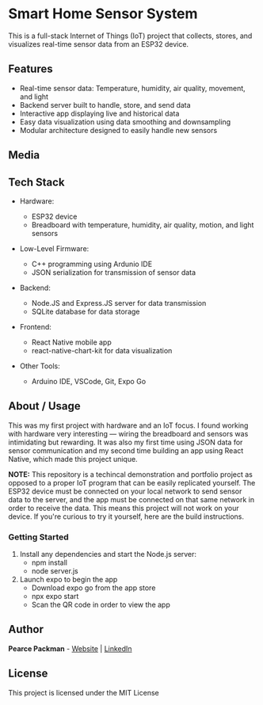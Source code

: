 # Smart Home Sensor System

This is a full-stack Internet of Things (IoT) project that collects, stores, and visualizes real-time sensor data from an ESP32 device. 

## Features
- Real-time sensor data: Temperature, humidity, air quality, movement, and light
- Backend server built to handle, store, and send data
- Interactive app displaying live and historical data
- Easy data visualization using data smoothing and downsampling
- Modular architecture designed to easily handle new sensors

## Media

##  Tech Stack
- Hardware:
    - ESP32 device
    - Breadboard with temperature, humidity, air quality, motion, and light sensors
- Low-Level Firmware:
    - C++ programming using Ardunio IDE
    - JSON serialization for transmission of sensor data
- Backend:
    - Node.JS and Express.JS server for data transmission
    - SQLite database for data storage
- Frontend:
    - React Native mobile app
    - react-native-chart-kit for data visualization

- Other Tools:
    - Arduino IDE, VSCode, Git, Expo Go

## About / Usage
This was my first project with hardware and an IoT focus. I found working with hardware very interesting — wiring the breadboard and sensors was intimidating but rewarding. It was also my first time using JSON data for sensor communication and my second time building an app using React Native, which made this project unique.

**NOTE:** This repository is a techincal demonstration and portfolio project as opposed to a proper IoT program that can be easily replicated yourself. The ESP32 device must be connected on your local network to send sensor data to the server, and the app must be connected on that same network in order to receive the data. This means this project will not work on your device. If you're curious to try it yourself, here are the build instructions.

### Getting Started
1. Install any dependencies and start the Node.js server:
     - npm install
     - node server.js
2. Launch expo to begin the app
     - Download expo go from the app store
     - npx expo start
     - Scan the QR code in order to view the app

## Author
**Pearce Packman** - [Website](https://pearcepackman.com/) | [LinkedIn](https://www.linkedin.com/in/pearce-packman/)

## License
This project is licensed under the MIT License
